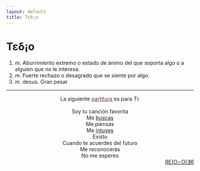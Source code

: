 ```yaml
---
layout: default
title: Τεδ¡ο
---
```


# Τεδ¡ο

1. m. Aburrimiento extremo o estado de ánimo del que soporta algo o a alguien que no le interesa.  
2. m. Fuerte rechazo o desagrado que se siente por algo.  
3. m. desus. Gran pesar  
---
<div style="text-align: center">
  La siguiente <a href="https://archive.org/details/scoreo-s" target="_blank" style="color: #722F37;">partitura</a>&nbsp;es para Ti:<br /><br />
  Soy tu canción favorita<br />
  Me <a href="https://archive.org/details/auditor" target="_blank">buscas</a><br />
  Me piensas<br />
  Me <a href="https://archive.org/details/Afinador" target="_blank">intuyes</a><br />
  Existo<br />
  Cuando te acuerdes del futuro<br />
  Me reconocerás<br />
  No me esperes
</div>
<div style="text-align: right">  
  <a href="/inicio/">RE(O∩O)∃Я</a>  
</div>


